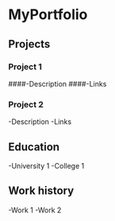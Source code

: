 # MyPortfolio
## Projects
### Project 1
####-Description
####-Links
### Project 2
-Description
-Links
## Education
-University 1
-College 1
## Work history
-Work 1
-Work 2
